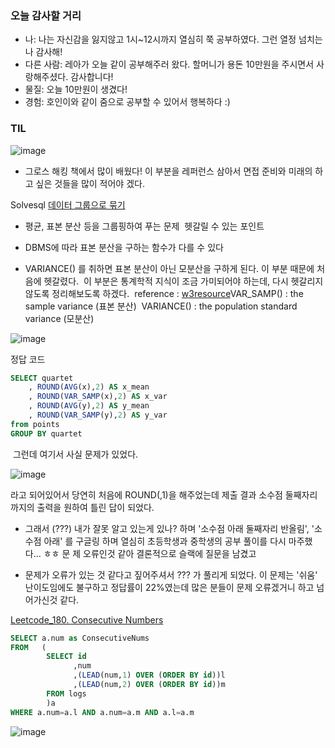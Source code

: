 ### 오늘 감사할 거리 
- 나: 나는 자신감을 잃지않고 1시~12시까지 열심히 쭉 공부하였다. 그런 열정 넘치는 나 감사해! 
- 다른 사람: 레아가 오늘 같이 공부해주러 왔다. 할머니가 용돈 10만원을 주시면서 사랑해주셨다. 감사합니다!
- 물질: 오늘 10만원이 생겼다! 
- 경험: 호인이와 같이 줌으로 공부할 수 있어서 행복하다 :) 

### TIL 
![image](https://user-images.githubusercontent.com/89775352/172189304-f8f68269-5320-43fe-b3b1-824b9aa0f841.png)

- 그로스 해킹 책에서 많이 배웠다! 이 부분을 레퍼런스 삼아서 면접 준비와 미래의 하고 싶은 것들을 많이 적어야 겠다. 

Solvesql [데이터 그룹으로 묶기](https://solvesql.com/problems/group-by/)

-  평균, 표본 분산 등을 그룹핑하여 푸는 문제
​
헷갈릴 수 있는 포인트 

- DBMS에 따라 표본 분산을 구하는 함수가 다를 수 있다
​
- VARIANCE() 를 취하면 표본 분산이 아닌 모분산을 구하게 된다. 이 부분 때문에 처음에 헷갈렸다. 
​
이 부분은 통계학적 지식이 조금 가미되어야 하는데, 다시 헷갈리지 않도록 정리해보도록 하겠다. 
​
reference : [w3resource](https://www.w3resource.com/mysql/aggregate-functions-and-grouping/aggregate-functions-and-grouping-var_pop().php)
​
VAR\_SAMP() : the sample variance (표본 분산) 
​
VARIANCE() : the population standard variance (모분산)

![image](https://user-images.githubusercontent.com/89775352/172187831-6518fb70-b828-40eb-bf5d-1d51f3cdc1d1.png)


정답 코드 
​
```sql
SELECT quartet
    , ROUND(AVG(x),2) AS x_mean
    , ROUND(VAR_SAMP(x),2) AS x_var
    , ROUND(AVG(y),2) AS y_mean
    , ROUND(VAR_SAMP(y),2) AS y_var
from points 
GROUP BY quartet
```
​
그런데 여기서 사실 문제가 있었다. 

![image](https://user-images.githubusercontent.com/89775352/172187792-e3192723-4d31-4715-b0b5-b29dd9d73c44.png)

라고 되어있어서 당연히 처음에 ROUND(,1)을 해주었는데 제출 결과
​
소수점 둘째자리까지의 출력을 원하여 틀린 답이 되었다. 
​
- 그래서 (???) 내가 잘못 알고 있는게 있나? 하며 '소수점 아래 둘째자리 반올림', '소수점 아래' 를 구글링 하며 열심히 초등학생과 중학생의 공부 풀이를 다시 마주했다... ㅎㅎ 문   제 오류인것 같아 결론적으로 슬랙에 질문을 남겼고 

- 문제가 오류가 있는 것 같다고 짚어주셔서 ??? 가 풀리게 되었다. 이 문제는 '쉬움' 난이도임에도 불구하고 정답률이 22%였는데 많은 분들이 문제 오류겠거니 하고 넘어가신것 같다.

[Leetcode_180. Consecutive Numbers](https://leetcode.com/problems/consecutive-numbers/)
```sql
SELECT a.num as ConsecutiveNums 
FROM   (
        SELECT id
              ,num
              ,(LEAD(num,1) OVER (ORDER BY id))l
              ,(LEAD(num,2) OVER (ORDER BY id))m
        FROM logs
        )a
WHERE a.num=a.l AND a.num=a.m AND a.l=a.m   
```
![image](https://user-images.githubusercontent.com/89775352/172189953-9d6a2724-e9e7-4be1-8848-3b26a421f74c.png)

